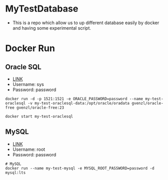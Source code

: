 # MyTestDatabase

- This is a repo which allow us to up different database easily by docker and having some experimental script.

# Docker Run

## Oracle SQL

- [LINK](https://hub.docker.com/r/gvenzl/oracle-free)
- Username: sys
- Password: password

```
docker run -d -p 1521:1521 -e ORACLE_PASSWORD=password --name my-test-oraclesql -v my-test-oraclesql-data:/opt/oracle/oradata gvenzl/oracle-free gvenzl/oracle-free:23

docker start my-test-oraclesql
```

## MySQL

- [LINK](https://hub.docker.com/_/mysql)
- Username: root
- Password: password

```
# MySQL
docker run --name my-test-mysql -e MYSQL_ROOT_PASSWORD=password -d mysql:lts
```
